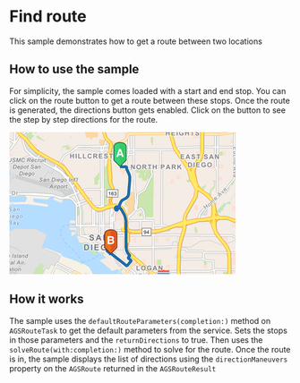 # Find route

This sample demonstrates how to get a route between two locations

## How to use the sample

For simplicity, the sample comes loaded with a start and end stop. You can click on the route button to get a route between these stops. Once the route is generated, the directions button gets enabled. Click on the button to see the step by step directions for the route.

![](image1.png)

## How it works

The sample uses the `defaultRouteParameters(completion:)` method on `AGSRouteTask` to get the default parameters from the service. Sets the stops in those parameters and the `returnDirections` to true. Then uses the `solveRoute(with:completion:)` method to solve for the route. Once the route is in, the sample displays the list of directions using the `directionManeuvers` property on the `AGSRoute` returned in the `AGSRouteResult`



